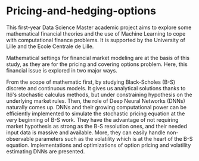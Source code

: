 # Pricing-and-hedging-options

This first-year Data Science Master academic project aims to explore some mathematical financial theories and the use of Machine Learning to cope with computational finance problems. 
It is supported by the University of Lille and the Ecole Centrale de Lille.

Mathematical settings for financial market modeling are at the basis of this study, as they are for the pricing and covering options problem.
Here, this financial issue is explored in two major ways. 

From the scope of mathematic first, by studying Black-Scholes (B-S) discrete and continuous models. It gives us analytical solutions thanks to Itô's stochastic calculus methods, but under constraining hypothesis on the underlying market rules.
Then, the role of Deep Neural Networks (DNNs) naturally comes up. DNNs and their growing computational power can be efficiently implemented to simulate the stochastic pricing equation at the very beginning of B-S work. They have the advantage of not requiring market hypothesis as strong as the B-S resolution ones, and their needed input data is massive and available. More, they can easily handle non-observable parameters such as the volatility which is at the heart of the B-S equation. Implementations and optimizations of option pricing and volatility estimating DNNs are presented.
